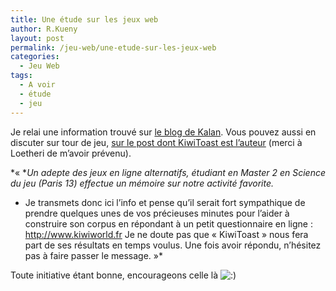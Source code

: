 ```yaml
---
title: Une étude sur les jeux web
author: R.Kueny
layout: post
permalink: /jeu-web/une-etude-sur-les-jeux-web
categories:
  - Jeu Web
tags:
  - A voir
  - étude
  - jeu
---
```

Je relai une information trouvé sur <a href="http://cyril.andre3.free.fr/dotclear/" target="_blank">le blog de Kalan</a>. Vous pouvez aussi en discuter sur tour de jeu, <a href="http://www.tourdejeu.net/forum/index.php?showtopic=3056" target="_blank">sur le post dont KiwiToast est l&rsquo;auteur</a> (merci à Loetheri de m&rsquo;avoir prévenu).

*&laquo;&nbsp;**Un adepte des jeux en ligne alternatifs, étudiant en Master 2 en Science du jeu (Paris 13) effectue un mémoire sur notre activité favorite.*

* Je transmets donc ici l&rsquo;info et pense qu&rsquo;il serait fort sympathique de prendre quelques unes de vos précieuses minutes pour l&rsquo;aider à construire son corpus en répondant à un petit questionnaire en ligne : <a hreflang="fr" href="http://www.kiwiworld.fr/">http://www.kiwiworld.fr</a> Je ne doute pas que &laquo;&nbsp;KiwiToast&nbsp;&raquo; nous fera part de ses résultats en temps voulus. Une fois avoir répondu, n&rsquo;hésitez pas à faire passer le message.&nbsp;&raquo;*

Toute initiative étant bonne, encourageons celle là <img src="http://rkueny.fr/wp-includes/images/smilies/icon_smile.gif" alt=":)" class="wp-smiley" />